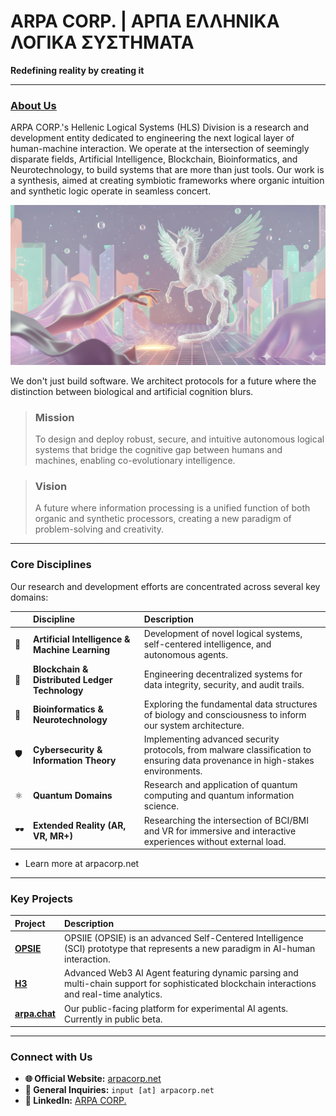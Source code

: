 # ARPA CORP. | ΑΡΠΑ ΕΛΛΗΝΙΚΑ ΛΟΓΙΚΑ ΣΥΣΤΗΜΑΤΑ

**Redefining reality by creating it**

---

### [<ins>About Us</ins>](https://arpacorp.net)

ARPA CORP.'s Hellenic Logical Systems (HLS) Division is a research and development entity dedicated to engineering the next logical layer of human-machine interaction. We operate at the intersection of seemingly disparate fields, Artificial Intelligence, Blockchain, Bioinformatics, and Neurotechnology, to build systems that are more than just tools. Our work is a synthesis, aimed at creating symbiotic frameworks where organic intuition and synthetic logic operate in seamless concert.

![Redefining reality by creating it](https://raw.githubusercontent.com/ARPAHLS/.github/main/83462eee-c45f-4e85-bb85-63f067e2b501_thumbnail.png)

We don't just build software. We architect protocols for a future where the distinction between biological and artificial cognition blurs.

> ### **Mission**
> To design and deploy robust, secure, and intuitive autonomous logical systems that bridge the cognitive gap between humans and machines, enabling co-evolutionary intelligence.

> ### **Vision**
> A future where information processing is a unified function of both organic and synthetic processors, creating a new paradigm of problem-solving and creativity.

---

### Core Disciplines

Our research and development efforts are concentrated across several key domains:

|  | Discipline | Description |
| :--- | :--- | :--- |
| 🧠 | **Artificial Intelligence & Machine Learning** | Development of novel logical systems, self-centered intelligence, and autonomous agents. |
| 🔗 | **Blockchain & Distributed Ledger Technology** | Engineering decentralized systems for data integrity, security, and audit trails. |
| 🧬 | **Bioinformatics & Neurotechnology** | Exploring the fundamental data structures of biology and consciousness to inform our system architecture. |
| 🛡️ | **Cybersecurity & Information Theory** | Implementing advanced security protocols, from malware classification to ensuring data provenance in high-stakes environments. |
| ⚛️ | **Quantum Domains** | Research and application of quantum computing and quantum information science. |
| 🕶️ | **Extended Reality (AR, VR, MR+)** | Researching the intersection of BCI/BMI and VR for immersive and interactive experiences without external load. |

* Learn more at arpacorp.net

---

### Key Projects

| Project | Description |
| :--- | :--- |
| **[OPSIE](https://github.com/arpahls/opsie/)** | OPSIIE (OPSIE) is an advanced Self-Centered Intelligence (SCI) prototype that represents a new paradigm in AI-human interaction. |
| **[H3](https://github.com/arpahls/Hermes3/)** | Advanced Web3 AI Agent featuring dynamic parsing and multi-chain support for sophisticated blockchain interactions and real-time analytics. |
| **[arpa.chat](https://arpa.chat)** | Our public-facing platform for experimental AI agents. Currently in public beta. |


---

### Connect with Us

* **🌐 Official Website:** [arpacorp.net](https://arpacorp.net)
* **📧 General Inquiries:** `input [at] arpacorp.net`
* **💼 LinkedIn:** [ARPA CORP.](https://www.linkedin.com/company/arpa-corporation)
